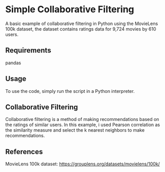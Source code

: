 # Simple Collaborative Filtering
A basic example of collaborative filtering in Python using the MovieLens 100k dataset, the dataset contains ratings data for 9,724 movies by 610 users.

## Requirements
pandas

## Usage
To use the code, simply run the script in a Python interpreter.

## Collaborative Filtering
Collaborative filtering is a method of making recommendations based on the ratings of similar users. In this example, i used Pearson correlation as the similarity measure and select the k nearest neighbors to make recommendations.

## References
MovieLens 100k dataset: https://grouplens.org/datasets/movielens/100k/

